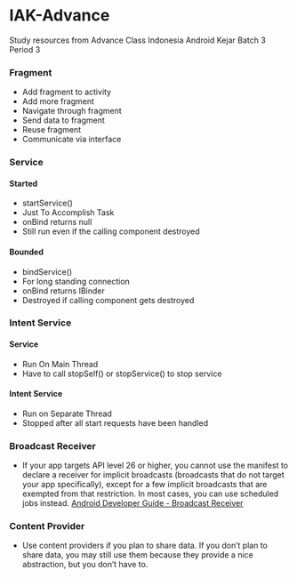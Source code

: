 # IAK-Advance
Study resources from Advance Class Indonesia Android Kejar Batch 3 Period 3

### Fragment
* Add fragment to activity
* Add more fragment
* Navigate through fragment
* Send data to fragment
* Reuse fragment
* Communicate via interface

### Service
#### Started
* startService()
* Just To Accomplish Task
* onBind returns null
* Still run even if the calling component destroyed

#### Bounded
* bindService()
* For long standing connection
* onBind returns IBinder
* Destroyed if calling component gets destroyed

### Intent Service
#### Service
* Run On Main Thread
* Have to call stopSelf() or stopService() to stop service

#### Intent Service
* Run on Separate Thread
* Stopped after all start requests have been handled

### Broadcast Receiver
* If your app targets API level 26 or higher, you cannot use the manifest to declare a receiver for implicit broadcasts (broadcasts that do not target your app specifically), except for a few implicit broadcasts that are exempted from that restriction. In most cases, you can use scheduled jobs instead.
[Android Developer Guide - Broadcast Receiver](https://developer.android.com/guide/components/broadcast-exceptions.html "Broadcast Receiver")

### Content Provider
* Use content providers if you plan to share data. If you don’t plan to share data, you may still use them because they provide a nice abstraction, but you don’t have to.
